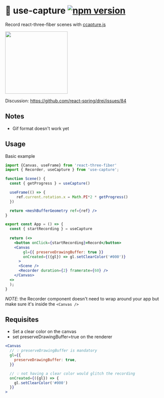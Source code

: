 # 🎥 use-capture [![npm version](https://badge.fury.io/js/use-capture.svg)](https://badge.fury.io/js/use-capture)
Record react-three-fiber scenes with [ccapture.js](https://github.com/spite/ccapture.js)

<img src="https://raw.githubusercontent.com/gsimone/use-ccapture/master/octa.gif" width="200" />

Discussion: https://github.com/react-spring/drei/issues/84

## Notes

- Gif format doesn't work yet

## Usage

Basic example

```jsx
import {Canvas, useFrame} from 'react-three-fiber'
import { Recorder, useCapture } from 'use-capture';

function Scene() {
  const { getProgress } = useCapture()

  useFrame(() => {
     ref.current.rotation.x = Math.PI*2 * getProgress()
  })

  return <meshBufferGeometry ref={ref} />
}

export const App = () => {
  const { startRecording } = useCapture
  
  return (<>
    <button onClick={startRecording}>Record</button>
    <Canvas
        gl={{ preserveDrawingBuffer: true }}
        onCreated={({gl}) => gl.setClearColor('#000')}
      >
      <Scene />
      <Recorder duration={2} framerate={60} />
    </Canvas>
  <>
  );
}
```

*NOTE*: the Recorder component doesn't need to wrap around your app but make sure it's inside the `<Canvas />`

## Requisites

- Set a clear color on the canvas
- set preserveDrawingBuffer=true on the renderer

```jsx
<Canvas
  // 💡 preserveDrawingBuffer is mandatory
  gl={{
    preserveDrawingBuffer: true,
  }}

  // 💡 not having a clear color would glitch the recording
  onCreated={({gl}) => {
    gl.setClearColor('#000')
  }}
>
```
